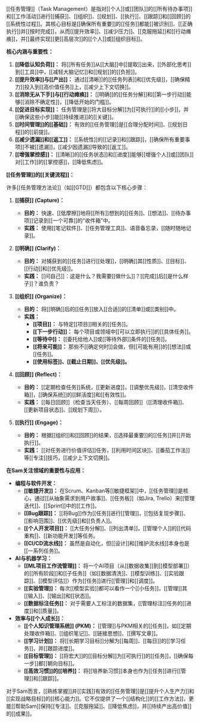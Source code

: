 [[任务管理]]（Task Management）是指对[[个人]]或[[团队]]的[[所有待办事项]]和[[工作活动]]进行[[捕获]]、[[组织]]、[[规划]]、[[执行]]、[[跟踪]]和[[回顾]]的[[系统性过程]]。其核心目标是[[确保所有重要]]的[[任务]]都能[[被识别]]、[[正确执行]]并[[按时完成]]，从而[[提升效率]]、[[减少压力]]、[[克服拖延]]和[[行动瘫痪]]，并[[最终实现]]更[[高层次]]的[[个人]]或[[组织目标]]。

**核心内涵与重要性：**

1.  **[[降低认知负荷]]：** 将[[所有任务]]从[[大脑]]中[[提取]]出来，[[外部化思考]]到[[工具]]中，[[减轻大脑记忆]]和[[规划]]的[[负担]]。
2.  **[[提升效率]]与[[产出]]：** 通过[[清晰]]的[[任务列表]]和[[优先级]]，[[确保精力]]投入到[[高价值任务]]上，[[减少上下文切换]]。
3.  **[[消除无从下手]]与[[行动瘫痪]]：** [[明确]]的[[任务分解]]和[[第一步行动]]能够[[消除不确定性]]，[[降低开始的门槛]]。
4.  **[[促进目标实现]]：** 任务管理是[[将大目标分解]]为[[可执行]]的[[小步]]，并[[确保这些小步]]能[[持续推进]]的[[关键]]。
5.  **[[时间管理]]的[[基础]]：** 有效的[[任务管理]]是[[合理分配时间]]、[[规划日程]]的[[前提]]。
6.  **[[减少遗漏]]和[[返工]]：** [[系统性]]的[[记录]]和[[跟踪]]，[[确保所有重要事项]]不被[[遗漏]]，[[减少因遗漏]]导致的[[返工]]。
7.  **[[增强掌控感]]：** [[清晰]]的[[任务状态]]和[[进度]]能够[[增强个人]]或[[团队]]对[[工作]]的[[掌控感]]，[[降低焦虑]]。

**[[任务管理]]的[[关键流程]]：**

许多[[任务管理方法论]]（如[[GTD]]）都包含以下核心步骤：

1.  **[[捕获]] (Capture)：**
    *   **目的：** 快速、[[低摩擦]]地将[[所有]]想到的[[任务]]、[[想法]]、[[待办事项]]记录到[[一个可靠]]的“收件箱”中。
    *   **实践：** 使用[[笔记软件]]、[[任务管理工具]]、语音备忘录，[[随时随地记录]]。

2.  **[[明确]] (Clarify)：**
    *   **目的：** 对捕获到的[[任务]]进行[[处理]]，[[明确]]其[[性质]]、[[目标]]、[[行动]]和[[优先级]]。
    *   **实践：** [[问自己]]：这是什么？我需要[[做什么]]？[[完成]]后[[是什么样子]]？谁负责？

3.  **[[组织]] (Organize)：**
    *   **目的：** 将[[明确]]后的[[任务]]放入[[合适]]的[[清单]]或[[类别]]中。
    *   **实践：**
        *   **[[项目]]：** 与特定[[项目]]相关的[[任务]]。
        *   **[[下一步行动]]：** 每个项目或领域中[[可以立即执行]]的[[具体任务]]。
        *   **[[等待中]]：** [[委托给他人]]或[[等待外部]]条件的[[任务]]。
        *   **[[将来可能]]：** 那些不[[确定何时]]会做，但[[可能有用]]的[[想法]]或[[任务]]。
        *   **[[使用标签]]、[[截止日期]]、[[优先级]]。**

4.  **[[回顾]] (Reflect)：**
    *   **目的：** [[定期检查任务]]系统，[[更新进度]]，[[调整优先级]]，[[清空收件箱]]，[[确保系统]]的[[鲜活度]]和[[有效性]]。
    *   **实践：** [[每日回顾]]（检查当天任务）、[[每周回顾]]（[[清理收件箱]]、[[更新项目状态]]、[[规划下周]]）。

5.  **[[执行]] (Engage)：**
    *   **目的：** 根据[[组织]]和[[回顾]]的结果，[[选择最重要]]的[[任务]]并[[开始执行]]。
    *   **实践：** [[对任务进行价值评估]]任务，[[利用时间区块]]、[[番茄工作法]]等[[专注]]技巧，[[减少上下文切换]]。

**在Sam关注领域的重要性与应用：**

*   **编程与软件开发：**
    *   **[[敏捷开发]]：** 在Scrum、Kanban等[[敏捷框架]]中，[[任务管理]]是核心，通过[[从抽象需求到用户故事]]、[[任务板]]（如Jira, Trello）来[[管理迭代]]、[[Sprint]]中的[[工作]]。
    *   **[[Bug跟踪]]：** [[将Bug]]作为[[任务]]进行[[管理]]，[[包括复现步骤]]、[[影响范围]]、[[优先级]]和[[负责人]]。
    *   **[[个人开发项目]]：** [[大任务分解]]、[[列出清单]]，[[管理个人]]的[[代码重构]]、[[新功能开发]]等任务。
    *   **[[CI/CD流水线]]：** 虽然是自动化，但[[设计]]和[[维护流水线]]本身也是[[一系列任务]]。
*   **AI与机器学习：**
    *   **[[ML项目工作流管理]]：** 将一个AI项目（从[[数据收集]]到[[模型部署]]）的[[所有阶段]]和[[子任务]]（如[[数据清洗]]、[[模型训练]]、[[实验跟踪]]、[[模型评估]]）作为[[任务]]进行[[管理]]和[[调度]]。
    *   **[[实验管理]]：** 每次[[模型实验]]都可以看作一个[[小任务]]，[[管理]]其[[输入]]、[[输出]]和[[状态]]。
    *   **[[数据标注任务]]：** 对于需要人工标注的数据集，[[管理标注]]任务的[[进度]]和[[质量]]。
*   **效率与[[个人成长]]：**
    *   **[[个人知识管理系统]] (PKM)：** [[管理]]与PKM相关的[[任务]]，如[[定期处理收件箱]]、[[组织笔记]]、[[链接思想]]、[[撰写文章]]。
    *   **[[学习计划]]：** 将[[长期学习目标]]分解为[[每周]]、[[每日]]的[[学习任务]]，并[[跟踪进度]]。
    *   **[[目标管理]]：** [[将宏大]]的[[目标分解]]为[[可执行]]的[[任务]]，[[确保每一步]]都[[朝向目标]]。
    *   **[[高效习惯]]的[[培养]]：** 将[[培养新习惯]]本身也作为[[任务]]进行[[管理]]和[[跟踪]]。

对于Sam而言，[[熟练掌握]]并[[实践]]有效的[[任务管理]]是[[提升个人生产力]]和[[实现战略目标]]的[[核心能力]]。它不仅提供了一个[[结构化]]的[[工作方法]]，更能[[帮助Sam]]保持[[专注]]、[[克服拖延]]、[[降低焦虑]]，并[[持续产出高价值]]的[[成果]]。